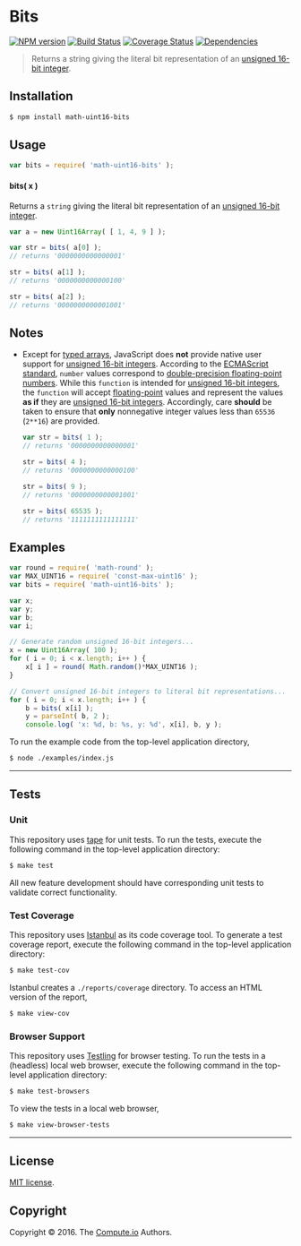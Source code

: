 Bits
===
[![NPM version][npm-image]][npm-url] [![Build Status][build-image]][build-url] [![Coverage Status][coverage-image]][coverage-url] [![Dependencies][dependencies-image]][dependencies-url]

> Returns a string giving the literal bit representation of an [unsigned 16-bit integer][integer].


## Installation

``` bash
$ npm install math-uint16-bits
```


## Usage

``` javascript
var bits = require( 'math-uint16-bits' );
```

#### bits( x )

Returns a `string` giving the literal bit representation of an [unsigned 16-bit integer][integer].

``` javascript
var a = new Uint16Array( [ 1, 4, 9 ] );

var str = bits( a[0] );
// returns '0000000000000001'

str = bits( a[1] );
// returns '0000000000000100'

str = bits( a[2] );
// returns '0000000000001001'
```


## Notes

* 	Except for [typed arrays][typed-arrays], JavaScript does __not__ provide native user support for [unsigned 16-bit integers][integer]. According to the [ECMAScript standard][ecma-262], `number` values correspond to [double-precision floating-point numbers][ieee754]. While this `function` is intended for [unsigned 16-bit integers][integer], the `function` will accept [floating-point][ieee754] values and represent the values __as if__ they are [unsigned 16-bit integers][integer]. Accordingly, care __should__ be taken to ensure that __only__ nonnegative integer values less than `65536` (`2**16`) are provided.

	``` javascript
	var str = bits( 1 );
	// returns '0000000000000001'

	str = bits( 4 );
	// returns '0000000000000100'

	str = bits( 9 );
	// returns '0000000000001001'

	str = bits( 65535 );
	// returns '1111111111111111'
	```


## Examples

``` javascript
var round = require( 'math-round' );
var MAX_UINT16 = require( 'const-max-uint16' );
var bits = require( 'math-uint16-bits' );

var x;
var y;
var b;
var i;

// Generate random unsigned 16-bit integers...
x = new Uint16Array( 100 );
for ( i = 0; i < x.length; i++ ) {
	x[ i ] = round( Math.random()*MAX_UINT16 );
}

// Convert unsigned 16-bit integers to literal bit representations...
for ( i = 0; i < x.length; i++ ) {
	b = bits( x[i] );
	y = parseInt( b, 2 );
	console.log( 'x: %d, b: %s, y: %d', x[i], b, y );
```

To run the example code from the top-level application directory,

``` bash
$ node ./examples/index.js
```


---
## Tests

### Unit

This repository uses [tape][tape] for unit tests. To run the tests, execute the following command in the top-level application directory:

``` bash
$ make test
```

All new feature development should have corresponding unit tests to validate correct functionality.


### Test Coverage

This repository uses [Istanbul][istanbul] as its code coverage tool. To generate a test coverage report, execute the following command in the top-level application directory:

``` bash
$ make test-cov
```

Istanbul creates a `./reports/coverage` directory. To access an HTML version of the report,

``` bash
$ make view-cov
```


### Browser Support

This repository uses [Testling][testling] for browser testing. To run the tests in a (headless) local web browser, execute the following command in the top-level application directory:

``` bash
$ make test-browsers
```

To view the tests in a local web browser,

``` bash
$ make view-browser-tests
```

<!-- [![browser support][browsers-image]][browsers-url] -->


---
## License

[MIT license](http://opensource.org/licenses/MIT).


## Copyright

Copyright &copy; 2016. The [Compute.io][compute-io] Authors.


[npm-image]: http://img.shields.io/npm/v/math-uint16-bits.svg
[npm-url]: https://npmjs.org/package/math-uint16-bits

[build-image]: http://img.shields.io/travis/math-io/uint16-bits/master.svg
[build-url]: https://travis-ci.org/math-io/uint16-bits

[coverage-image]: https://img.shields.io/codecov/c/github/math-io/uint16-bits/master.svg
[coverage-url]: https://codecov.io/github/math-io/uint16-bits?branch=master

[dependencies-image]: http://img.shields.io/david/math-io/uint16-bits.svg
[dependencies-url]: https://david-dm.org/math-io/uint16-bits

[dev-dependencies-image]: http://img.shields.io/david/dev/math-io/uint16-bits.svg
[dev-dependencies-url]: https://david-dm.org/dev/math-io/uint16-bits

[github-issues-image]: http://img.shields.io/github/issues/math-io/uint16-bits.svg
[github-issues-url]: https://github.com/math-io/uint16-bits/issues

[tape]: https://github.com/substack/tape
[istanbul]: https://github.com/gotwarlost/istanbul
[testling]: https://ci.testling.com

[compute-io]: https://github.com/compute-io/
[integer]: https://en.wikipedia.org/wiki/Integer_(computer_science)
[typed-arrays]: https://developer.mozilla.org/en-US/docs/Web/JavaScript/Typed_arrays
[ecma-262]: http://www.ecma-international.org/ecma-262/5.1/#sec-4.3.19
[ieee754]: https://en.wikipedia.org/wiki/IEEE_754-1985
